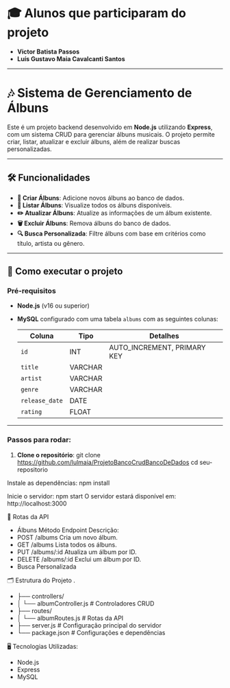 # 🎓 Alunos que participaram do projeto
- **Victor Batista Passos**
- **Luís Gustavo Maia Cavalcanti Santos**

---

# 🎶 Sistema de Gerenciamento de Álbuns

Este é um projeto backend desenvolvido em **Node.js** utilizando **Express**, com um sistema CRUD para gerenciar álbuns musicais. O projeto permite criar, listar, atualizar e excluir álbuns, além de realizar buscas personalizadas.

---

## 🛠 Funcionalidades

- **🎵 Criar Álbuns**: Adicione novos álbuns ao banco de dados.
- **📜 Listar Álbuns**: Visualize todos os álbuns disponíveis.
- **✏️ Atualizar Álbuns**: Atualize as informações de um álbum existente.
- **🗑️ Excluir Álbuns**: Remova álbuns do banco de dados.
- **🔍 Busca Personalizada**: Filtre álbuns com base em critérios como título, artista ou gênero.

---

## 🚀 Como executar o projeto

### Pré-requisitos

- **Node.js** (v16 ou superior)
- **MySQL** configurado com uma tabela `albums` com as seguintes colunas:

  | Coluna        | Tipo          | Detalhes                       |
  |---------------|---------------|--------------------------------|
  | `id`          | INT           | AUTO_INCREMENT, PRIMARY KEY   |
  | `title`       | VARCHAR       |                               |
  | `artist`      | VARCHAR       |                               |
  | `genre`       | VARCHAR       |                               |
  | `release_date`| DATE          |                               |
  | `rating`      | FLOAT         |                               |

---

### Passos para rodar:

1. **Clone o repositório**:
   git clone https://github.com/lulmaia/ProjetoBancoCrudBancoDeDados
   cd seu-repositorio
   
Instale as dependências:
npm install

Inicie o servidor:
npm start
O servidor estará disponível em: http://localhost:3000

📄 Rotas da API
- Álbuns
Método	Endpoint	Descrição:
- POST	/albums	Cria um novo álbum.
- GET	/albums	Lista todos os álbuns.
- PUT	/albums/:id	Atualiza um álbum por ID.
- DELETE	/albums/:id	Exclui um álbum por ID.
- Busca Personalizada


🗂 Estrutura do Projeto
.
- ├── controllers/
- │   └── albumController.js    # Controladores CRUD
- ├── routes/
- │   └── albumRoutes.js        # Rotas da API
- ├── server.js                 # Configuração principal do servidor
- └── package.json              # Configurações e dependências

🖥 Tecnologias Utilizadas:
- Node.js
- Express
- MySQL
